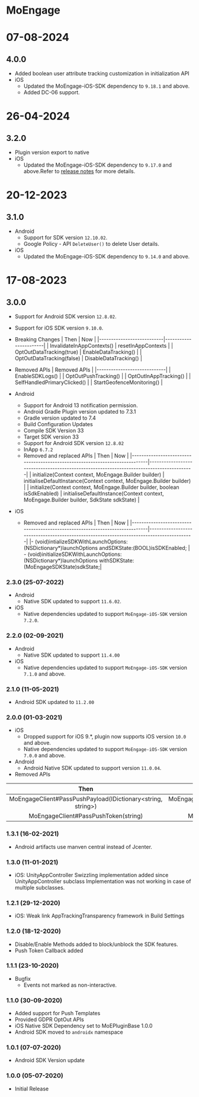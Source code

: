 # MoEngage

# 07-08-2024

## 4.0.0
- Added boolean user attribute tracking customization in initialization API
- iOS
  - Updated the MoEngage-iOS-SDK dependency to `9.18.1` and above.
  - Added DC-06 support.

  
# 26-04-2024

## 3.2.0

- Plugin version export to native
- iOS
  - Updated the MoEngage-iOS-SDK dependency to `9.17.0` and above.Refer to [release notes](https://developers.moengage.com/hc/en-us/articles/4404198236564-Changelog#01HS8FGNBB50KZ0QAT847A34N3) for more details.

# 20-12-2023

## 3.1.0

- Android
  - Support for SDK version `12.10.02`.
  - Google Policy - API `DeleteUser()` to delete User details.
- iOS
  - Updated the MoEngage-iOS-SDK dependency to `9.14.0` and above.

# 17-08-2023

## 3.0.0

- Support for Android SDK version `12.8.02`.
- Support for iOS SDK version `9.10.0`.
- Breaking Changes
  | Then | Now |
  |---------------------------|-----------------------|
  | InvalidateInAppContexts() | resetInAppContexts |
  | OptOutDataTracking(true) | EnableDataTracking() |
  | OptOutDataTracking(false) | DisableDataTracking() |

- Removed APIs
  | Removed APIs |
  |-----------------------------|
  | EnableSDKLogs() |
  | OptOutPushTracking() |
  | OptOutInAppTracking() |
  | SelfHandledPrimaryClicked() |
  | StartGeofenceMonitoring() |

- Android

  - Support for Android 13 notification permission.
  - Android Gradle Plugin version updated to 7.3.1
  - Gradle version updated to 7.4
  - Build Configuration Updates
  - Compile SDK Version 33
  - Target SDK version 33
  - Support for Android SDK version `12.8.02`
  - InApp `6.7.2`
  - Removed and replaced APIs
    | Then | Now |
    |-----------------------------------------------------------------------------|-----------------------------------------------------------------------------------------|
    | initialize(Context context, MoEngage.Builder builder) | initialiseDefaultInstance(Context context, MoEngage.Builder builder) |
    | initialize(Context context, MoEngage.Builder builder, boolean isSdkEnabled) | initialiseDefaultInstance(Context context, MoEngage.Builder builder, SdkState sdkState) |

- iOS
  - Removed and replaced APIs
    | Then | Now |
    |-----------------------------------------------------------------------------|-----------------------------------------------------------------------------------------|
    |- (void)intializeSDKWithLaunchOptions:(NSDictionary*)launchOptions andSDKState:(BOOL)isSDKEnabled; | - (void)initializeSDKWithLaunchOptions:(NSDictionary*)launchOptions withSDKState:(MoEngageSDKState)sdkState;|

### 2.3.0 (25-07-2022)

- Android
  - Native SDK updated to support `11.6.02`.
- iOS
  - Native dependencies updated to support `MoEngage-iOS-SDK` version `7.2.0`.

### 2.2.0 (02-09-2021)

- Android
  - Native SDK updated to support `11.4.00`
- iOS
  - Native dependencies updated to support `MoEngage-iOS-SDK` version `7.1.0` and above.

### 2.1.0 (11-05-2021)

- Android SDK updated to `11.2.00`

### 2.0.0 (01-03-2021)

- iOS
  - Dropped support for iOS 9.\*, plugin now supports iOS version `10.0` and above.
  - Native dependencies updated to support `MoEngage-iOS-SDK` version `7.0.0` and above.
- Android
  - Android Native SDK updated to support version `11.0.04`.
- Removed APIs

|                            Then                             |                              Now                               |
| :---------------------------------------------------------: | :------------------------------------------------------------: |
| MoEngageClient#PassPushPayload(IDictionary<string, string>) | MoEngageClient#PassFcmPushPayload(IDictionary<string, string>) |
|            MoEngageClient#PassPushToken(string)             |            MoEngageClient#PassFcmPushToken(string)             |

### 1.3.1 (16-02-2021)

- Android artifacts use manven central instead of Jcenter.

### 1.3.0 (11-01-2021)

- iOS: UnityAppController Swizzling implementation added since UnityAppController subclass Implementation was not working in case of multiple subclasses.

### 1.2.1 (29-12-2020)

- iOS: Weak link AppTrackingTransparency framework in Build Settings

### 1.2.0 (18-12-2020)

- Disable/Enable Methods added to block/unblock the SDK features.
- Push Token Callback added

### 1.1.1 (23-10-2020)

- Bugfix
  - Events not marked as non-interactive.

### 1.1.0 (30-09-2020)

- Added support for Push Templates
- Provided GDPR OptOut APIs
- iOS Native SDK Dependency set to MoEPluginBase 1.0.0
- Android SDK moved to `androidx` namespace

### 1.0.1 (07-07-2020)

- Android SDK Version update

### 1.0.0 (05-07-2020)

- Initial Release
